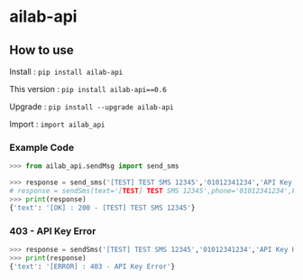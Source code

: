 # ailab-api

## How to use
Install : ```pip install ailab-api```

This version : ```pip install ailab-api==0.6```

Upgrade : ```pip install --upgrade ailab-api```

Import : ```import ailab_api```

### Example Code 
```python
>>> from ailab_api.sendMsg import send_sms

>>> response = send_sms('[TEST] TEST SMS 12345','01012341234','API Key Here')
# response = sendSms(text='[TEST] TEST SMS 12345',phone='01012341234',key='API Key Here')
>>> print(response)
{'text': '[OK] : 200 - [TEST] TEST SMS 12345'}
```

### 403 - API Key Error
```python
>>> response = sendSms('[TEST] TEST SMS 12345','01012341234','API Key Here')
>>> print(response)
{'text': '[ERROR] : 403 - API Key Error'}
```

